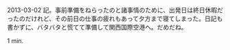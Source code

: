 2013-03-02 記。事前準備をねらったのと諸事情のために、出発日は終日休暇だったのだけれど、その前日の仕事の疲れもあって夕方まで寝てしまった。日記も書かずに、バタバタと慌てて準備して関西国際空港へ。だめだね。

1 min.
